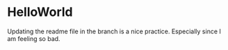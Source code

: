 # HelloWorld

Updating the readme file in the branch is a nice practice. 
Especially since I am feeling so bad. 
